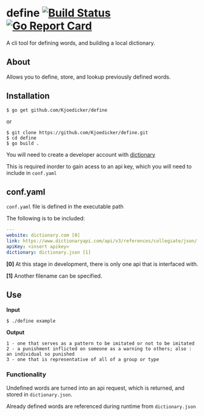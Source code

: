# define [![Build Status](https://travis-ci.com/Kjoedicker/define.svg?branch=master)](https://travis-ci.com/Kjoedicker/define) [![Go Report Card](https://goreportcard.com/badge/github.com/Kjoedicker/define)](https://goreportcard.com/report/github.com/Kjoedicker/define)

A cli tool for defining words, and building a local dictionary.

## About
Allows you to define, store, and lookup previously defined words.

## Installation

```console
$ go get github.com/Kjoedicker/define
```
or

```console
$ git clone https://github.com/Kjoedicker/define.git
$ cd define 
$ go build .
```

You will need to create a developer account with [dictionary](https://dictionaryapi.com)

This is required inorder to gain acess to an api key, which you will need to include in ```conf.yaml```

## conf.yaml

```conf.yaml``` file is defined in the executable path

The following is to be included:

```yaml
---
website: dictionary.com [0]
link: https://www.dictionaryapi.com/api/v3/references/collegiate/json/
apiKey: <insert apikey>
dictionary: dictionary.json [1]
```

**[0]** At this stage in development, there is only one api that is interfaced with.

**[1]** Another filename can be specified.

## Use

**Input**
```
$ ./define example
```
**Output**
```
1 - one that serves as a pattern to be imitated or not to be imitated
2 - a punishment inflicted on someone as a warning to others; also : an individual so punished
3 - one that is representative of all of a group or type
```

### Functionality

Undefined words are turned into an api request, which is returned, and stored in ```dictionary.json```. 

Already defined words are referenced during runtime from ```dictionary.json```

